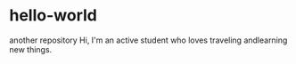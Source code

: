 # hello-world
another repository
Hi,
I'm an active student who loves traveling andlearning new things.
